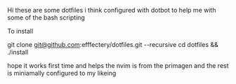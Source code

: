 Hi these are some dotfiles i think configured with dotbot to help me with some of the bash scripting


To install 

git clone git@github.com:efffectery/dotfiles.git --recursive
cd dotfiles && ./install

hope it works first time and helps
the nvim is from the primagen and the rest is miniamally configured to my likeing
